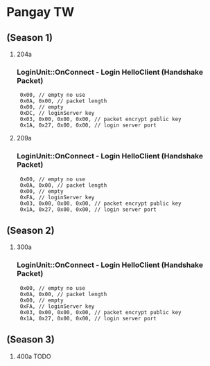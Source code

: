 # Pangay TW

## (Season 1)
1. 204a
     ### LoginUnit::OnConnect - Login HelloClient (Handshake Packet)
     ```
      0x00, // empty no use
      0x0A, 0x00, // packet length
      0x00, // empty
      0xDC, // loginServer key
      0x03, 0x00, 0x00, 0x00, // packet encrypt public key
      0x1A, 0x27, 0x00, 0x00, // login server port
     ```
2. 209a
     ### LoginUnit::OnConnect - Login HelloClient (Handshake Packet)
     ```
      0x00, // empty no use
      0x0A, 0x00, // packet length
      0x00, // empty
      0xFA, // loginServer key
      0x03, 0x00, 0x00, 0x00, // packet encrypt public key
      0x1A, 0x27, 0x00, 0x00, // login server port
     ```

## (Season 2)
1. 300a
     ### LoginUnit::OnConnect - Login HelloClient (Handshake Packet)
     ```
      0x00, // empty no use
      0x0A, 0x00, // packet length
      0x00, // empty
      0xFA, // loginServer key
      0x03, 0x00, 0x00, 0x00, // packet encrypt public key
      0x1A, 0x27, 0x00, 0x00, // login server port
     ```
## (Season 3)

1. 400a TODO
